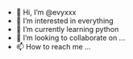 - 👋 Hi, I’m @evyxxx
- 👀 I’m interested in everything
- 🌱 I’m currently learning python
- 💞️ I’m looking to collaborate on ...
- 📫 How to reach me ...

<!---
evyxxx/evyxxx is a ✨ special ✨ repository because its `README.md` (this file) appears on your GitHub profile.
You can click the Preview link to take a look at your changes.
--->
